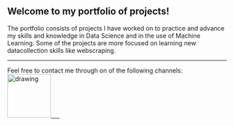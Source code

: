 ## Welcome to my portfolio of projects!

The portfolio consists of projects I have worked on to practice and advance my skills and knowledge in Data Science and in the use of Machine Learning. Some of the projects are more focused on learning new datacollection skills like webscraping.
***

Feel free to contact me through on of the following channels:  
<a href="https://https://www.linkedin.com/in/mathias-bt/"><img src="https://res.cloudinary.com/importdata/image/upload/v1595012354/linkedin_t9qiwy.png" alt="drawing" width="100"/> &nbsp;&nbsp;&nbsp;&nbsp;





